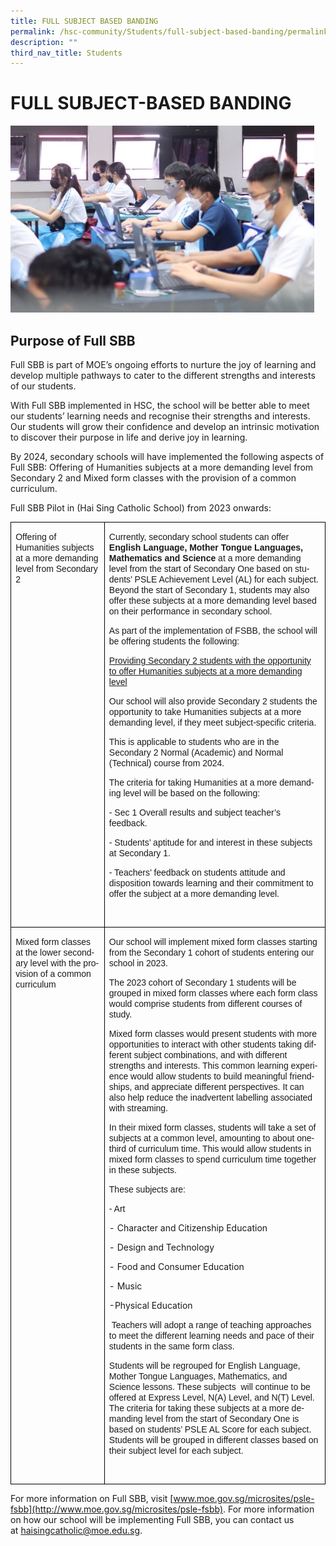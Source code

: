 ```yaml
---
title: FULL SUBJECT BASED BANDING
permalink: /hsc-community/Students/full-subject-based-banding/permalink/
description: ""
third_nav_title: Students
---
```

FULL SUBJECT-BASED BANDING
==========================

![](/images/subject%20banding.jfif)

Purpose of Full SBB
-------------------

Full SBB is part of MOE’s ongoing efforts to nurture the joy of learning and develop multiple pathways to cater to the different strengths and interests of our students.  
  
With Full SBB implemented in HSC, the school will be better able to meet our students’ learning needs and recognise their strengths and interests. Our students will grow their confidence and develop an intrinsic motivation to discover their purpose in life and derive joy in learning.  
  
By 2024, secondary schools will have implemented the following aspects of Full SBB: Offering of Humanities subjects at a more demanding level from Secondary 2 and Mixed form classes with the provision of a common curriculum.  
  
Full SBB Pilot in (Hai Sing Catholic School) from 2023 onwards:

       
     

<table class="MsoNormalTable" border="1" cellspacing="0" cellpadding="0" style="border-collapse:collapse;border:none;mso-border-alt:solid windowtext 1.0pt;
 mso-border-bottom-alt:solid windowtext .5pt;mso-yfti-tbllook:1184;mso-padding-alt:
 0cm 0cm 0cm 0cm;mso-border-insideh:1.0pt solid windowtext;mso-border-insidev:
 1.0pt solid windowtext"><tbody><tr style="mso-yfti-irow:0;mso-yfti-firstrow:yes"><td width="160" valign="top" style="width:120.25pt;border:solid windowtext 1.0pt;
  padding:0cm 5.4pt 0cm 5.4pt"><p class="MsoNoSpacing"><span lang="EN-SG" style="font-family:&quot;Arial&quot;,sans-serif;
  mso-ansi-language:EN-SG;mso-bidi-language:TA">Offering of Humanities subjects at a more demanding level from Secondary 2</span><span style="font-family:
  &quot;Arial&quot;,sans-serif;mso-bidi-language:TA"></span></p><p class="MsoNoSpacing"><span lang="EN-SG" style="font-family:&quot;Arial&quot;,sans-serif;
  mso-ansi-language:EN-SG;mso-bidi-language:TA">&nbsp;</span><span style="font-family:&quot;Arial&quot;,sans-serif;mso-bidi-language:TA"></span></p></td><td width="441" valign="top" style="width:330.55pt;border:solid windowtext 1.0pt;
  border-left:none;mso-border-left-alt:solid windowtext 1.0pt;padding:0cm 5.4pt 0cm 5.4pt"><p class="MsoNoSpacing"><span lang="EN-GB" style="font-family:&quot;Arial&quot;,sans-serif;
  mso-ansi-language:EN-GB">Currently, secondary school students can offer <b>English Language, Mother Tongue Languages,</b> <b>Mathematics and Science </b>at a more demanding level from the start of Secondary One based on students’ PSLE Achievement Level (AL) for each subject. Beyond the start of Secondary 1, students may also offer these subjects at a more demanding level based on their performance in secondary school.</span></p><p class="MsoNoSpacing"><span lang="EN-GB" style="font-family:&quot;Arial&quot;,sans-serif;
  mso-ansi-language:EN-GB">As part of the implementation of FSBB, the school will be offering students the following:</span></p><p class="MsoNoSpacing"><u><span style="font-family:&quot;Arial&quot;,sans-serif;
  mso-bidi-language:TA">Providing Secondary 2 students with the opportunity to offer Humanities subjects at a more demanding level</span></u><span style="font-family:&quot;Arial&quot;,sans-serif;mso-bidi-language:TA"></span></p><p class="MsoNoSpacing"><span style="font-family:&quot;Arial&quot;,sans-serif"></span></p><p class="MsoNoSpacing"><span style="font-family:&quot;Arial&quot;,sans-serif">Our school will also provide Secondary 2 students the opportunity to take Humanities subjects at a more demanding level, if they meet subject-specific criteria.</span></p><p class="MsoNoSpacing"><span style="font-family:&quot;Arial&quot;,sans-serif"></span></p><p class="MsoNoSpacing"><span style="font-family:&quot;Arial&quot;,sans-serif">This is applicable to students who are in the Secondary 2 Normal (Academic) and Normal (Technical) course from 2024.</span></p><p class="MsoNoSpacing"><span lang="EN-GB" style="font-family:&quot;Arial&quot;,sans-serif;
  mso-ansi-language:EN-GB">The criteria for taking Humanities at a more demanding level will be based on the following:</span></p><p class="MsoNoSpacing"><span style="font-family:&quot;Arial&quot;,sans-serif">- Sec 1 Overall results and subject teacher’s feedback.</span></p><p class="MsoNoSpacing"><span style="font-family:&quot;Arial&quot;,sans-serif">- Students’ aptitude for and interest in these subjects at Secondary 1. </span></p><p class="MsoNoSpacing"><span style="font-family:&quot;Arial&quot;,sans-serif">- Teachers’ feedback on students attitude and disposition towards learning and their commitment to offer the subject at a more demanding level.<i>&nbsp;</i></span></p><p class="MsoNoSpacing"><span lang="EN-SG" style="font-family:&quot;Arial&quot;,sans-serif;
  mso-ansi-language:EN-SG;mso-bidi-language:TA">&nbsp;</span><span style="font-family:&quot;Arial&quot;,sans-serif;mso-bidi-language:TA"></span></p></td></tr><tr style="mso-yfti-irow:1;mso-yfti-lastrow:yes"><td width="160" valign="top" style="width:120.25pt;border:solid windowtext 1.0pt;
  border-top:none;mso-border-top-alt:solid windowtext 1.0pt;mso-border-alt:
  solid windowtext 1.0pt;mso-border-bottom-alt:solid windowtext .5pt;
  padding:0cm 5.4pt 0cm 5.4pt"><p class="MsoNoSpacing"><span lang="EN-SG" style="font-family:&quot;Arial&quot;,sans-serif;
  mso-ansi-language:EN-SG;mso-bidi-language:TA">Mixed form classes at the lower secondary level with the provision of a common curriculum</span></p></td><td width="441" valign="top" style="width:330.55pt;border-top:none;border-left:
  none;border-bottom:solid windowtext 1.0pt;border-right:solid windowtext 1.0pt;
  mso-border-top-alt:solid windowtext 1.0pt;mso-border-left-alt:solid windowtext 1.0pt;
  mso-border-alt:solid windowtext 1.0pt;mso-border-bottom-alt:solid windowtext .5pt;
  padding:0cm 5.4pt 0cm 5.4pt"><p class="MsoNoSpacing"><span lang="EN-SG" style="font-family:&quot;Arial&quot;,sans-serif;
  mso-ansi-language:EN-SG;mso-bidi-language:TA">Our school will implement mixed form classes starting from the Secondary 1 cohort of students entering our school in 2023.</span></p><p class="MsoNoSpacing"><span lang="EN-SG" style="font-family:&quot;Arial&quot;,sans-serif;
  mso-ansi-language:EN-SG;mso-bidi-language:TA"></span></p><p class="MsoNoSpacing"><span lang="EN-SG" style="font-family:&quot;Arial&quot;,sans-serif;
  mso-ansi-language:EN-SG;mso-bidi-language:TA">The 2023 cohort of Secondary 1 students will be grouped in mixed form classes where each form class would comprise students from different courses of study.</span></p><p class="MsoNoSpacing"><span lang="EN-SG" style="font-family:&quot;Arial&quot;,sans-serif;
  mso-ansi-language:EN-SG;mso-bidi-language:TA"></span></p><p class="MsoNoSpacing"><span lang="EN-SG" style="font-family:&quot;Arial&quot;,sans-serif;
  mso-ansi-language:EN-SG;mso-bidi-language:TA">Mixed form classes would present students with more opportunities to interact with other students taking different subject combinations, and with different strengths and interests. This common learning experience would allow students to build meaningful friendships, and appreciate different perspectives. It can also help reduce the inadvertent labelling associated with streaming.</span></p><p class="MsoNoSpacing"><span lang="EN-SG" style="font-family:&quot;Arial&quot;,sans-serif;
  mso-ansi-language:EN-SG;mso-bidi-language:TA"></span></p><p class="MsoNoSpacing"><span lang="EN-SG" style="font-family:&quot;Arial&quot;,sans-serif;
  mso-ansi-language:EN-SG;mso-bidi-language:TA">In their mixed form classes, students will take a set of subjects at a common level, amounting to about one-third of curriculum time. This would allow students in mixed form classes to spend curriculum time together in these subjects.</span></p><p class="MsoNoSpacing"><span lang="EN-SG" style="font-family:&quot;Arial&quot;,sans-serif;
  mso-ansi-language:EN-SG;mso-bidi-language:TA"></span></p><p class="MsoNoSpacing"><span lang="EN-SG" style="font-family:&quot;Arial&quot;,sans-serif;
  mso-ansi-language:EN-SG;mso-bidi-language:TA">These subjects are:</span></p><p class="MsoNoSpacing"><span lang="EN-SG" style="font-family:&quot;Arial&quot;,sans-serif;
  mso-ansi-language:EN-SG;mso-bidi-language:TA">- Art &nbsp;</span></p> - Character and Citizenship Education &nbsp;<p></p> - Design and Technology &nbsp;<p></p> - Food and Consumer Education &nbsp; <p></p> - Music &nbsp; <p></p> -Physical Education &nbsp;<p></p><p class="MsoNoSpacing"><span lang="EN-SG" style="font-family:&quot;Arial&quot;,sans-serif;
  mso-ansi-language:EN-SG;mso-bidi-language:TA">&nbsp;Teachers will adopt a range of teaching approaches to meet the different learning needs and pace of their students in the same form class.</span></p><p class="MsoNoSpacing"><span lang="EN-SG" style="font-family:&quot;Arial&quot;,sans-serif;
  mso-ansi-language:EN-SG;mso-bidi-language:TA"></span></p><p class="MsoNoSpacing"><span lang="EN-SG" style="font-family:&quot;Arial&quot;,sans-serif;
  mso-ansi-language:EN-SG;mso-bidi-language:TA">Students will be regrouped for English Language, Mother Tongue Languages, Mathematics, and Science lessons. These subjects <span style="mso-spacerun:yes">&nbsp;</span>will continue to be offered at Express Level, N(A) Level, and N(T) Level. The criteria for taking these subjects at a more demanding level from the start of Secondary One is based on students’ PSLE AL Score for each subject. Students will be grouped in different classes based on their subject level for each subject.</span></p><p class="MsoNoSpacing"><span lang="EN-SG" style="font-family:&quot;Arial&quot;,sans-serif;
  mso-ansi-language:EN-SG;mso-bidi-language:TA">&nbsp;</span></p></td></tr></tbody></table>
       

For more information on Full SBB, visit&nbsp;[www.moe.gov.sg/microsites/psle-fsbb](http://www.moe.gov.sg/microsites/psle-fsbb). For more information on how our school will be implementing Full SBB, you can contact us at&nbsp;[haisingcatholic@moe.edu.sg](mailto:haisingcatholic@moe.edu.sg).